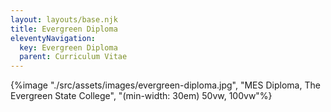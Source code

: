 ```yaml
---
layout: layouts/base.njk
title: Evergreen Diploma
eleventyNavigation:
  key: Evergreen Diploma
  parent: Curriculum Vitae
---
```


{%image "./src/assets/images/evergreen-diploma.jpg", "MES Diploma, The Evergreen State College", "(min-width: 30em) 50vw, 100vw"%}

